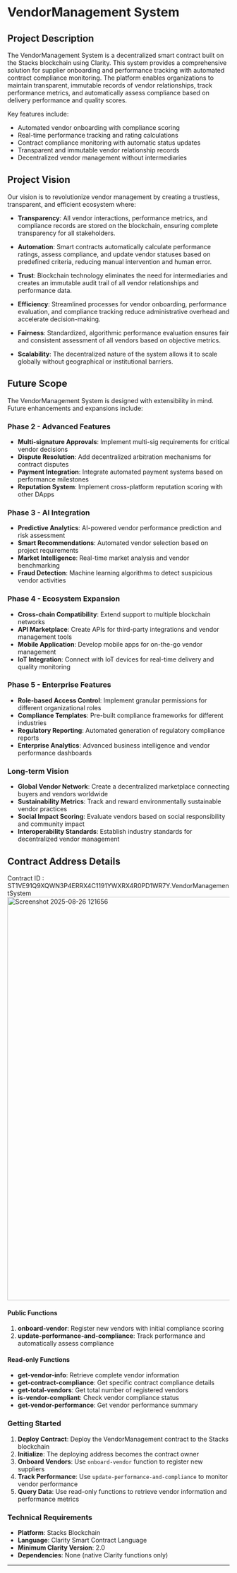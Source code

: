 # VendorManagement System

## Project Description

The VendorManagement System is a decentralized smart contract built on the Stacks blockchain using Clarity. This system provides a comprehensive solution for supplier onboarding and performance tracking with automated contract compliance monitoring. The platform enables organizations to maintain transparent, immutable records of vendor relationships, track performance metrics, and automatically assess compliance based on delivery performance and quality scores.

Key features include:
- Automated vendor onboarding with compliance scoring
- Real-time performance tracking and rating calculations
- Contract compliance monitoring with automatic status updates
- Transparent and immutable vendor relationship records
- Decentralized vendor management without intermediaries

## Project Vision

Our vision is to revolutionize vendor management by creating a trustless, transparent, and efficient ecosystem where:

- **Transparency**: All vendor interactions, performance metrics, and compliance records are stored on the blockchain, ensuring complete transparency for all stakeholders.

- **Automation**: Smart contracts automatically calculate performance ratings, assess compliance, and update vendor statuses based on predefined criteria, reducing manual intervention and human error.

- **Trust**: Blockchain technology eliminates the need for intermediaries and creates an immutable audit trail of all vendor relationships and performance data.

- **Efficiency**: Streamlined processes for vendor onboarding, performance evaluation, and compliance tracking reduce administrative overhead and accelerate decision-making.

- **Fairness**: Standardized, algorithmic performance evaluation ensures fair and consistent assessment of all vendors based on objective metrics.

- **Scalability**: The decentralized nature of the system allows it to scale globally without geographical or institutional barriers.

## Future Scope

The VendorManagement System is designed with extensibility in mind. Future enhancements and expansions include:

### Phase 2 - Advanced Features
- **Multi-signature Approvals**: Implement multi-sig requirements for critical vendor decisions
- **Dispute Resolution**: Add decentralized arbitration mechanisms for contract disputes
- **Payment Integration**: Integrate automated payment systems based on performance milestones
- **Reputation System**: Implement cross-platform reputation scoring with other DApps

### Phase 3 - AI Integration
- **Predictive Analytics**: AI-powered vendor performance prediction and risk assessment
- **Smart Recommendations**: Automated vendor selection based on project requirements
- **Market Intelligence**: Real-time market analysis and vendor benchmarking
- **Fraud Detection**: Machine learning algorithms to detect suspicious vendor activities

### Phase 4 - Ecosystem Expansion
- **Cross-chain Compatibility**: Extend support to multiple blockchain networks
- **API Marketplace**: Create APIs for third-party integrations and vendor management tools
- **Mobile Application**: Develop mobile apps for on-the-go vendor management
- **IoT Integration**: Connect with IoT devices for real-time delivery and quality monitoring

### Phase 5 - Enterprise Features
- **Role-based Access Control**: Implement granular permissions for different organizational roles
- **Compliance Templates**: Pre-built compliance frameworks for different industries
- **Regulatory Reporting**: Automated generation of regulatory compliance reports
- **Enterprise Analytics**: Advanced business intelligence and vendor performance dashboards

### Long-term Vision
- **Global Vendor Network**: Create a decentralized marketplace connecting buyers and vendors worldwide
- **Sustainability Metrics**: Track and reward environmentally sustainable vendor practices
- **Social Impact Scoring**: Evaluate vendors based on social responsibility and community impact
- **Interoperability Standards**: Establish industry standards for decentralized vendor management

## Contract Address Details

Contract ID : ST1VE91Q9XQWN3P4ERRX4C1191YWXRX4R0PD1WR7Y.VendorManagementSystem
<img width="1902" height="914" alt="Screenshot 2025-08-26 121656" src="https://github.com/user-attachments/assets/5f828fe2-b0c4-498a-a813-668dd40eca9b" />

#### Public Functions
1. **onboard-vendor**: Register new vendors with initial compliance scoring
2. **update-performance-and-compliance**: Track performance and automatically assess compliance

#### Read-only Functions
- **get-vendor-info**: Retrieve complete vendor information
- **get-contract-compliance**: Get specific contract compliance details
- **get-total-vendors**: Get total number of registered vendors
- **is-vendor-compliant**: Check vendor compliance status
- **get-vendor-performance**: Get vendor performance summary

### Getting Started

1. **Deploy Contract**: Deploy the VendorManagement contract to the Stacks blockchain
2. **Initialize**: The deploying address becomes the contract owner
3. **Onboard Vendors**: Use `onboard-vendor` function to register new suppliers
4. **Track Performance**: Use `update-performance-and-compliance` to monitor vendor performance
5. **Query Data**: Use read-only functions to retrieve vendor information and performance metrics

### Technical Requirements

- **Platform**: Stacks Blockchain
- **Language**: Clarity Smart Contract Language
- **Minimum Clarity Version**: 2.0
- **Dependencies**: None (native Clarity functions only)

---

